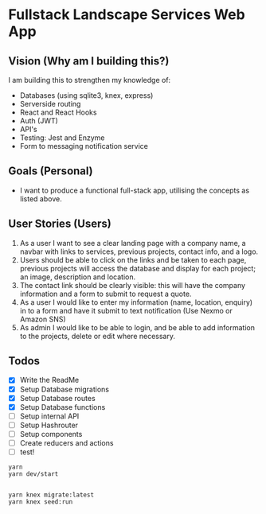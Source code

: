 # Fullstack Landscape Services Web App

## Vision (Why am I building this?)

I am building this to strengthen my knowledge of:

- Databases (using sqlite3, knex, express)
- Serverside routing
- React and React Hooks
- Auth (JWT)
- API's
- Testing: Jest and Enzyme
- Form to messaging notification service

## Goals (Personal)

- I want to produce a functional full-stack app, utilising the concepts as listed above.

## User Stories (Users)

1. As a user I want to see a clear landing page with a company name, a navbar with links to services, previous projects, contact info, and a logo.
2. Users should be able to click on the links and be taken to each page, previous projects will access the database and display for each project; an image, description and location.
3. The contact link should be clearly visible: this will have the company information and a form to submit to request a quote.
4. As a user I would like to enter my information (name, location, enquiry) in to a form and have it submit to text notification (Use Nexmo or Amazon SNS)
5. As admin I would like to be able to login, and be able to add information to the projects, delete or edit where necessary.

## Todos

- [x] Write the ReadMe
- [x] Setup Database migrations
- [x] Setup Database routes
- [x] Setup Database functions
- [ ] Setup internal API
- [ ] Setup Hashrouter
- [ ] Setup components
- [ ] Create reducers and actions
- [ ] test!

```
yarn
yarn dev/start


yarn knex migrate:latest
yarn knex seed:run

```
